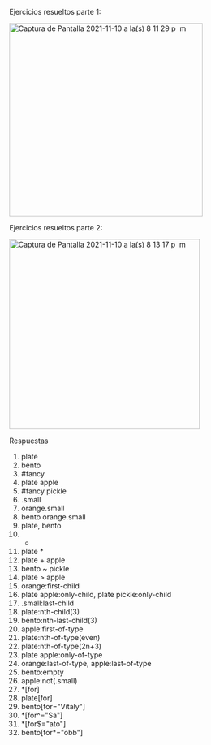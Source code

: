 Ejercicios resueltos parte 1:

<img width="381" alt="Captura de Pantalla 2021-11-10 a la(s) 8 11 29 p  m" src="https://user-images.githubusercontent.com/22968636/141218999-1a62d78e-403c-4138-b58c-a3e603a4d7ae.png">

Ejercicios resueltos parte 2:

<img width="375" alt="Captura de Pantalla 2021-11-10 a la(s) 8 13 17 p  m" src="https://user-images.githubusercontent.com/22968636/141219176-d02c0604-c45a-40e1-8c21-98ed399d9609.png">

Respuestas
1. plate
2. bento
3. #fancy
4. plate apple
5. #fancy pickle
6. .small
7. orange.small
8. bento orange.small
9. plate, bento
10. *
11. plate *
12. plate + apple
13. bento ~ pickle
14. plate > apple
15. orange:first-child
16. plate apple:only-child, plate pickle:only-child
17. .small:last-child
18. plate:nth-child(3)
19. bento:nth-last-child(3)
20. apple:first-of-type
21. plate:nth-of-type(even)
22. plate:nth-of-type(2n+3)
23. plate apple:only-of-type
24. orange:last-of-type, apple:last-of-type
25. bento:empty
26. apple:not(.small)
27. *[for]
28. plate[for]
29. bento[for="Vitaly"]
30. *[for^="Sa"]
31. *[for$="ato"]
32. bento[for*="obb"]
